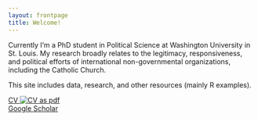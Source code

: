 ```yaml
---
layout: frontpage
title: Welcome!
---
```


Currently I’m a PhD student in Political Science at Washington University in St. Louis. My research broadly relates to the legitimacy, responsiveness, and political efforts of international non-governmental organizations, including the Catholic Church.

This site includes data, research, and other resources (mainly R examples).

[CV ![CV as pdf](/icons16/pdf-icon.png)](/assets/JeffZiegler_CV.pdf)<br/>
[Google Scholar](https://scholar.google.com/citations?user=PE2j3DcAAAAJ&hl=sv)<br/>
